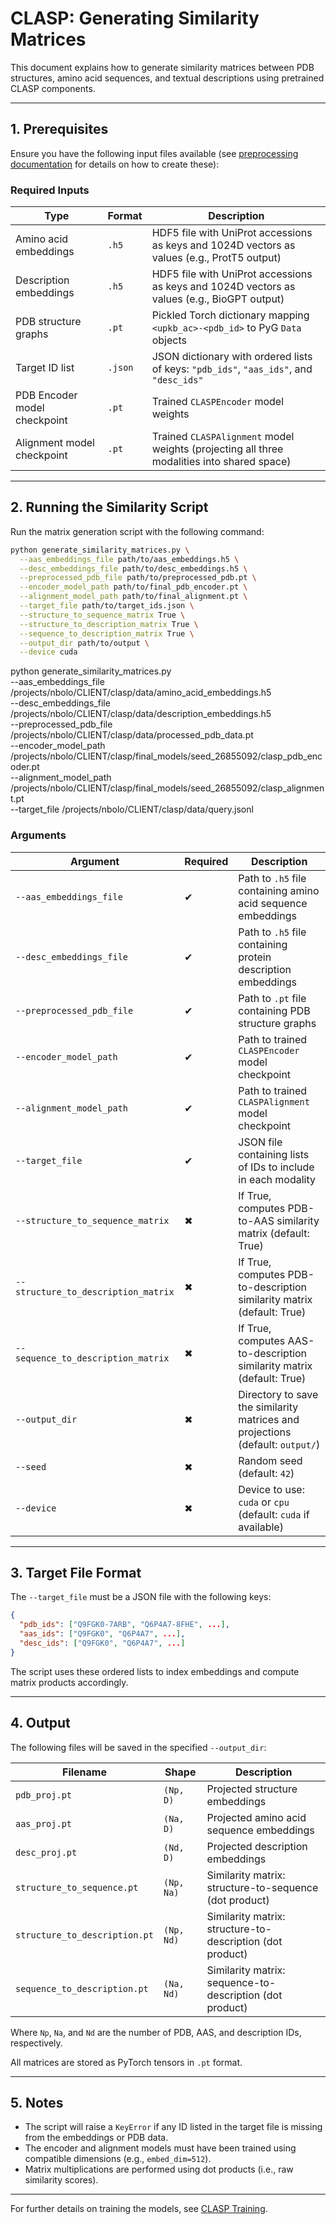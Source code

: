 # CLASP: Generating Similarity Matrices

This document explains how to generate similarity matrices between PDB structures, amino acid sequences, and textual descriptions using pretrained CLASP components.

---

## 1. Prerequisites

Ensure you have the following input files available (see [preprocessing documentation](preprocessing.md) for details on how to create these):

### Required Inputs

| Type                         | Format  | Description                                                                                 |
| ---------------------------- | ------- | ------------------------------------------------------------------------------------------- |
| Amino acid embeddings        | `.h5`   | HDF5 file with UniProt accessions as keys and 1024D vectors as values (e.g., ProtT5 output) |
| Description embeddings       | `.h5`   | HDF5 file with UniProt accessions as keys and 1024D vectors as values (e.g., BioGPT output) |
| PDB structure graphs         | `.pt`   | Pickled Torch dictionary mapping `<upkb_ac>-<pdb_id>` to PyG `Data` objects                 |
| Target ID list               | `.json` | JSON dictionary with ordered lists of keys: `"pdb_ids"`, `"aas_ids"`, and `"desc_ids"`      |
| PDB Encoder model checkpoint | `.pt`   | Trained `CLASPEncoder` model weights                                                        |
| Alignment model checkpoint   | `.pt`   | Trained `CLASPAlignment` model weights (projecting all three modalities into shared space)  |

---

## 2. Running the Similarity Script

Run the matrix generation script with the following command:

```bash
python generate_similarity_matrices.py \
  --aas_embeddings_file path/to/aas_embeddings.h5 \
  --desc_embeddings_file path/to/desc_embeddings.h5 \
  --preprocessed_pdb_file path/to/preprocessed_pdb.pt \
  --encoder_model_path path/to/final_pdb_encoder.pt \
  --alignment_model_path path/to/final_alignment.pt \
  --target_file path/to/target_ids.json \
  --structure_to_sequence_matrix True \
  --structure_to_description_matrix True \
  --sequence_to_description_matrix True \
  --output_dir path/to/output \
  --device cuda
```


python generate_similarity_matrices.py \
  --aas_embeddings_file /projects/nbolo/CLIENT/clasp/data/amino_acid_embeddings.h5\
  --desc_embeddings_file /projects/nbolo/CLIENT/clasp/data/description_embeddings.h5 \
  --preprocessed_pdb_file /projects/nbolo/CLIENT/clasp/data/processed_pdb_data.pt\
  --encoder_model_path /projects/nbolo/CLIENT/clasp/final_models/seed_26855092/clasp_pdb_encoder.pt \
  --alignment_model_path /projects/nbolo/CLIENT/clasp/final_models/seed_26855092/clasp_alignment.pt \
  --target_file /projects/nbolo/CLIENT/clasp/data/query.jsonl

### Arguments

| Argument                            | Required | Description                                                                    |
| ----------------------------------- | -------- | ------------------------------------------------------------------------------ |
| `--aas_embeddings_file`             | ✔        | Path to `.h5` file containing amino acid sequence embeddings                   |
| `--desc_embeddings_file`            | ✔        | Path to `.h5` file containing protein description embeddings                   |
| `--preprocessed_pdb_file`           | ✔        | Path to `.pt` file containing PDB structure graphs                             |
| `--encoder_model_path`              | ✔        | Path to trained `CLASPEncoder` model checkpoint                                |
| `--alignment_model_path`            | ✔        | Path to trained `CLASPAlignment` model checkpoint                              |
| `--target_file`                     | ✔        | JSON file containing lists of IDs to include in each modality                  |
| `--structure_to_sequence_matrix`    | ✖        | If True, computes PDB-to-AAS similarity matrix (default: True)                 |
| `--structure_to_description_matrix` | ✖        | If True, computes PDB-to-description similarity matrix (default: True)         |
| `--sequence_to_description_matrix`  | ✖        | If True, computes AAS-to-description similarity matrix (default: True)         |
| `--output_dir`                      | ✖        | Directory to save the similarity matrices and projections (default: `output/`) |
| `--seed`                            | ✖        | Random seed (default: `42`)                                                    |
| `--device`                          | ✖        | Device to use: `cuda` or `cpu` (default: `cuda` if available)                  |

---

## 3. Target File Format

The `--target_file` must be a JSON file with the following keys:

```json
{
  "pdb_ids": ["Q9FGK0-7ARB", "Q6P4A7-8FHE", ...],
  "aas_ids": ["Q9FGK0", "Q6P4A7", ...],
  "desc_ids": ["Q9FGK0", "Q6P4A7", ...]
}
```

The script uses these ordered lists to index embeddings and compute matrix products accordingly.

---

## 4. Output

The following files will be saved in the specified `--output_dir`:

| Filename                      | Shape      | Description                                               |
| ----------------------------- | ---------- | --------------------------------------------------------- |
| `pdb_proj.pt`                 | `(Np, D)`  | Projected structure embeddings                            |
| `aas_proj.pt`                 | `(Na, D)`  | Projected amino acid sequence embeddings                  |
| `desc_proj.pt`                | `(Nd, D)`  | Projected description embeddings                          |
| `structure_to_sequence.pt`    | `(Np, Na)` | Similarity matrix: structure-to-sequence (dot product)    |
| `structure_to_description.pt` | `(Np, Nd)` | Similarity matrix: structure-to-description (dot product) |
| `sequence_to_description.pt`  | `(Na, Nd)` | Similarity matrix: sequence-to-description (dot product)  |

Where `Np`, `Na`, and `Nd` are the number of PDB, AAS, and description IDs, respectively.

All matrices are stored as PyTorch tensors in `.pt` format.

---

## 5. Notes

* The script will raise a `KeyError` if any ID listed in the target file is missing from the embeddings or PDB data.
* The encoder and alignment models must have been trained using compatible dimensions (e.g., `embed_dim=512`).
* Matrix multiplications are performed using dot products (i.e., raw similarity scores).

---

For further details on training the models, see [CLASP Training](train_clasp.md).
